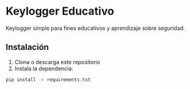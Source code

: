 # Keylogger Educativo

Keylogger simple para fines educativos y aprendizaje sobre seguridad.

## Instalación

1. Clona o descarga este repositorio
2. Instala la dependencia:

```bash
pip install -r requirements.txt